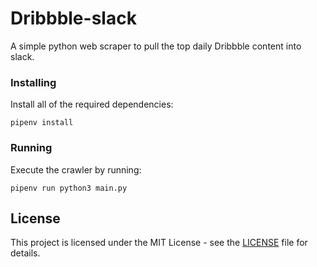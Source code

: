 # Dribbble-slack
A simple python web scraper to pull the top daily Dribbble content into slack.

### Installing

Install all of the required dependencies:

```
pipenv install
```

### Running

Execute the crawler by running:

```
pipenv run python3 main.py
```

## License

This project is licensed under the MIT License - see the [LICENSE](LICENSE) file for details.
